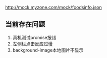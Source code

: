 http://mock.myzone.com/mock/foodsinfo.json


## 当前存在问题
1. 真机测试promise报错
2. 左侧栏点击反应过慢
3. background-image本地图片不显示